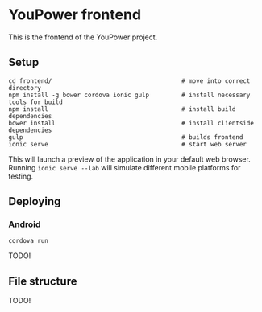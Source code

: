 # YouPower frontend
This is the frontend of the YouPower project.

## Setup
```
cd frontend/                                    # move into correct directory
npm install -g bower cordova ionic gulp         # install necessary tools for build
npm install                                     # install build dependencies
bower install                                   # install clientside dependencies
gulp                                            # builds frontend
ionic serve                                     # start web server
```

This will launch a preview of the application in your default web browser.
Running `ionic serve --lab` will simulate different mobile platforms for
testing.

## Deploying

### Android
```
cordova run
```

TODO!

## File structure
TODO!
